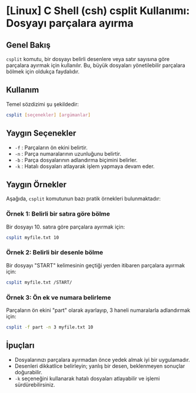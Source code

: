 # [Linux] C Shell (csh) csplit Kullanımı: Dosyayı parçalara ayırma

## Genel Bakış
`csplit` komutu, bir dosyayı belirli desenlere veya satır sayısına göre parçalara ayırmak için kullanılır. Bu, büyük dosyaları yönetilebilir parçalara bölmek için oldukça faydalıdır.

## Kullanım
Temel sözdizimi şu şekildedir:

```bash
csplit [seçenekler] [argümanlar]
```

## Yaygın Seçenekler
- `-f` : Parçaların ön ekini belirtir.
- `-n` : Parça numaralarının uzunluğunu belirtir.
- `-b` : Parça dosyalarının adlandırma biçimini belirler.
- `-k` : Hatalı dosyaları atlayarak işlem yapmaya devam eder.

## Yaygın Örnekler
Aşağıda, `csplit` komutunun bazı pratik örnekleri bulunmaktadır:

### Örnek 1: Belirli bir satıra göre bölme
Bir dosyayı 10. satıra göre parçalara ayırmak için:

```bash
csplit myfile.txt 10
```

### Örnek 2: Belirli bir desenle bölme
Bir dosyayı "START" kelimesinin geçtiği yerden itibaren parçalara ayırmak için:

```bash
csplit myfile.txt /START/
```

### Örnek 3: Ön ek ve numara belirleme
Parçaların ön ekini "part" olarak ayarlayıp, 3 haneli numaralarla adlandırmak için:

```bash
csplit -f part -n 3 myfile.txt 10
```

## İpuçları
- Dosyalarınızı parçalara ayırmadan önce yedek almak iyi bir uygulamadır.
- Desenleri dikkatlice belirleyin; yanlış bir desen, beklenmeyen sonuçlar doğurabilir.
- `-k` seçeneğini kullanarak hatalı dosyaları atlayabilir ve işlemi sürdürebilirsiniz.